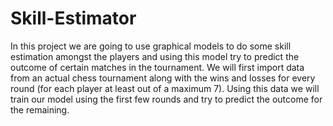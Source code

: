# Skill-Estimator
In this project we are going to use graphical models to do some skill estimation amongst the players and using this model try to predict the outcome of certain matches in the tournament. We will first import data from an actual chess tournament along with the wins and losses for every round (for each player at least out of a maximum 7). Using this data we will train our model using the first few rounds and try to predict the outcome for the remaining.


